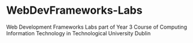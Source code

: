 # WebDevFrameworks-Labs
Web Development Frameworks Labs part of Year 3 Course of Computing Information Technology in Technological University Dublin
